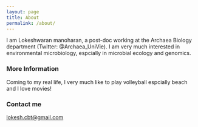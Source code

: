 ```yaml
---
layout: page
title: About
permalink: /about/
---
```


I am Lokeshwaran manoharan, a post-doc working at the Archaea Biology department (Twitter: @Archaea_UniVie). I am very much interested in environmental microbiology, espcially in microbial ecology and genomics. 

### More Information

Coming to my real life, I very much like to play volleyball espcially beach and I love movies! 

### Contact me

[lokesh.cbt@gmail.com](mailto:lokesh.cbt@gmail.com)
